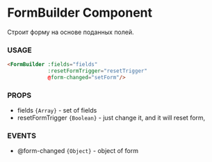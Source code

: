 # FormBuilder Component
Строит форму на основе поданных полей.

### USAGE 
```html
<FormBuilder :fields="fields" 
             :resetFormTrigger="resetTrigger"
             @form-changed="setForm"/>
```

### PROPS

* fields `{Array}` - set of fields
* resetFormTrigger `{Boolean}` - just change it, and it will reset form, 

### EVENTS

* @form-changed `{Object}` - object of form